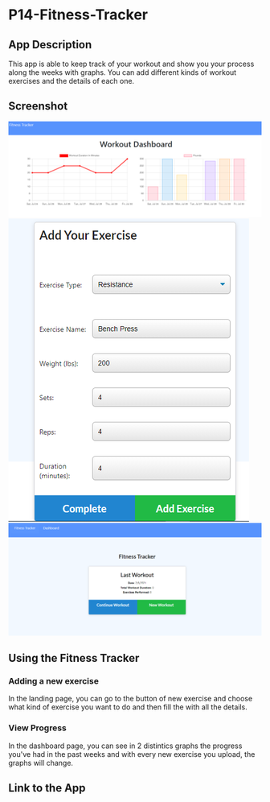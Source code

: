 # P14-Fitness-Tracker

## App Description
This app is able to keep track of your workout and show you your process along the weeks with graphs. You can add different kinds of workout exercises and the details of each one.

## Screenshot
![alt text](./assets/workoutDashboard.PNG)
![alt text](./assets/workoutExercise.PNG)
![alt text](./assets/workoutMain.PNG)

## Using the Fitness Tracker
### Adding a new exercise
In the landing page, you can go to the button of new exercise and choose what kind of exercise you want to do and then fill the with all the details.

### View Progress
In the dashboard page, you can see in 2 distintics graphs the progress you've had in the past weeks and with every new exercise you upload, the graphs will change.

## Link to the App
